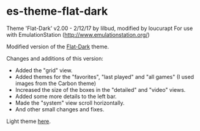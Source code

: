 # es-theme-flat-dark

Theme 'Flat-Dark' v2.00 - 2/12/17 by lilbud, modified by loucurapt
For use with EmulationStation (http://www.emulationstation.org/)

Modified version of the [Flat-Dark][1] theme.

Changes and additions of this version:

-   Added the "grid" view.
-   Added themes for the "favorites", "last played" and "all games" (I used
    images from the Carbon theme)
-   Increased the size of the boxes in the "detailed" and "video" views.
-   Added some more details to the left bar.
-   Made the "system" view scroll horizontally.
-   And other small changes and fixes.

Light theme [here][2].


[1]: https://github.com/lilbud/es-theme-flat-dark
[2]: https://github.com/loucurapt/es-theme-flat